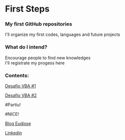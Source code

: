 # First Steps

### My first GitHub repositories 
I'll organize my first codes, languages and future projects

### What do I intend?

Encourage people to find new knowledges <br>
I'll registrate my progess here

### Contents:

[Desafio VBA #1](https://github.com/Vinicius-code/First_Codes/blob/master/DesafioVBA%20%231.md)

[Desafio VBA #2](https://github.com/Vinicius-code/First_Codes/blob/master/DesafioVBA%20%232.md)

#Partiu!

#NICE!

[Blog Eudisse](https://medium.com/eudisse)

[Linkedin](https://www.linkedin.com/in/vinismaraujo/)





